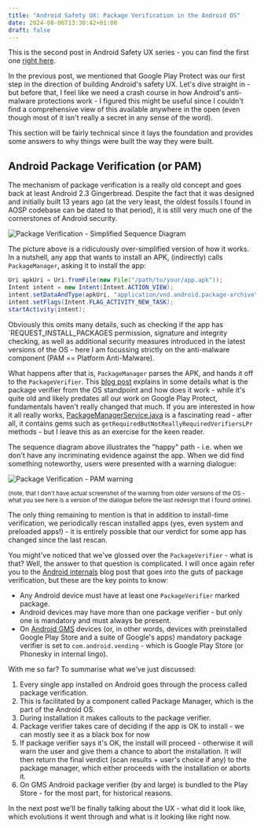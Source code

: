 ```yaml
---
title: "Android Safety UX: Package Verification in the Android OS"
date: 2024-08-06T13:30:42+01:00
draft: false
---
```


This is the second post in Android Safety UX series - you can find the first one [right here](https://blog.kirillov.cc/posts/android-safety-ux-cybersecurity-ux-challenges/).

In the previous post, we mentioned that Google Play Protect was our first step in the direction of building Android's safety UX. Let's dive straight in - but before that, I feel like we need a crash course in how Android's anti-malware protections work - I figured this might be useful since I couldn't find a comprehensive view of this available anywhere in the open (even though most of it isn't really a secret in any sense of the word).

This section will be fairly technical since it lays the foundation and provides some answers to why things were built the way they were built.

## Android Package Verification (or PAM)

The mechanism of package verification is a really old concept and goes back at
least Android 2.3 Gingerbread. Despite the fact that it was designed and
initially built 13 years ago (at the very least, the oldest fossils I found in
AOSP codebase can be dated to that period), it is still very much one of the
cornerstones of Android security.

![Package Verification - Simplified Sequence Diagram](/static/asux-pv/pv-seqdiag.png)

The picture above is a ridiculously over-simplified version of how it works. In
a nutshell, any app that wants to install an APK, (indirectly) calls
`PackageManager`, asking it to install the app:

```java
Uri apkUri = Uri.fromFile(new File("/path/to/your/app.apk"));
Intent intent = new Intent(Intent.ACTION_VIEW);
intent.setDataAndType(apkUri, "application/vnd.android.package-archive");
intent.setFlags(Intent.FLAG_ACTIVITY_NEW_TASK);
startActivity(intent);
```

Obviously this omits many details, such as checking if the app has `REQUEST_INSTALL_PACKAGES
permission, signature and integrity checking, as well as additional security measures introduced in the latest versions of the OS - here I am focussing strictly on the anti-malware component (PAM == Platform Anti-Malware).

What happens after that is, `PackageManager` parses the APK, and hands it off to the `PackageVerifier`. This [blog post](https://irq5.io/2014/12/01/android-internals-package-verifiers/) explains in some details what is the package verifier from the OS standpoint and how does it work - while it's quite old and likely predates all our work on Google Play Protect, fundamentals haven't really changed that much. If you are interested in how it all really works, [PackageManagerService.java](https://cs.android.com/android/platform/superproject/+/android14-qpr3-release:frameworks/base/services/core/java/com/android/server/pm/PackageManagerService.java;l=2639) is a fascinating read - after all, it contains gems such as `getRequiredButNotReallyRequiredVerifiersLPr` methods - but I leave this as an exercise for the keen reader.

The sequence diagram above illustrates the "happy" path - i.e. when we don't have any incriminating evidence against the app. When we did find something noteworthy, users were presented with a warning dialogue:

![Package Verification - PAM warning](/static/asux-pv/pam-warning.png)

<small>(note, that I don't have actual screenshot of the warning from older versions of the OS - what you see here is a version of the dialogue before the last redesign that I found online).</small>

The only thing remaining to mention is that in addition to install-time verification, we periodically rescan installed apps (yes, even system and preloaded apps!) - it is entirely possible that our verdict for some app has changed since the last rescan.

You might've noticed that we've glossed over the `PackageVerifier` - what is that? Well, the answer to that question is complicated. I will once again refer you to the [Android internals](https://irq5.io/2014/12/01/android-internals-package-verifiers/) blog post that goes into the guts of package verification, but these are the key points to know:

- Any Android device must have at least one `PackageVerifier` marked package.
- Android devices may have more than one package verifier - but only one is mandatory and must always be present.
- On [Android GMS](https://www.android.com/intl/en_uk/gms/) devices (or, in other words, devices with preinstalled Google Play Store and a suite of Google's apps) mandatory package verifier is set to `com.android.vending` - which is Google Play Store (or Phonesky in internal lingo).

With me so far? To summarise what we've just discussed:

1. Every single app installed on Android goes through the process called package verification.
2. This is facilitated by a component called Package Manager, which is the part of the Android OS.
3. During installation it makes callouts to the package verifier.
4. Package verifier takes care of deciding if the app is OK to install - we can mostly see it as a black box for now
5. If package verifier says it's OK, the install will proceed - otherwise it will warn the user and give them a chance to abort the installation. It will then return the final verdict (scan results + user's choice if any) to the package manager, which either proceeds with the installation or aborts it.
6. On GMS Android package verifier (by and large) is bundled to the Play Store - for the most part, for historical reasons.

In the next post we'll be finally talking about the UX - what did it look like, which evolutions it went through and what is it looking like right now.
